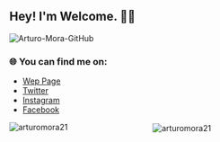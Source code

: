 ## Hey! I'm Welcome. 👋🏽
![Arturo-Mora-GitHub](https://user-images.githubusercontent.com/68920446/126368040-4aa59ea5-305d-4dbe-a694-262d4e74b11e.jpg)

### 🌐 You can find me on:
- [Wep Page](https://arturomora21.github.io/arturomora/)
- [Twitter](https://twitter.com/ArturoMora_22)
- [Instagram](https://www.instagram.com/arturomora.22/)
- [Facebook](https://www.facebook.com/arturoalfredo.moraperez)

<div align="center">
<p><img align="left" src="https://github-readme-stats.vercel.app/api/top-langs/?username=ArturoMora21&langs_count=10&theme=radical&layout=compact" alt="arturomora21" /></p>  
  
<p>&nbsp;<img align="center" src="https://github-readme-stats.vercel.app/api?username=ArturoMora21&show_icons=true&theme=radical" alt="arturomora21" /></p>
</div>

<!--
<h4 align="center">Top langs 👅</h4>
<p align="center"><img src="https://github-readme-stats.vercel.app/api/top-langs/?username=ArturoMora21&langs_count=10&theme=radical&layout=compact" alt="ArturoMora.21 :: Top Langs" /></p>

<h4 align="center">Profile stats musica 📊</h4>
<p align="center"><img src="https://github-readme-stats.vercel.app/api?username=ArturoMora21&show_icons=true&theme=radical" alt="AnhellO :: Profile Stats" /></p> 
-->

<!--
**ArturoMora21/ArturoMora21** is a ✨ _special_ ✨ repository because its `README.md` (this file) appears on your GitHub profile.

Here are some ideas to get you started:

- 🔭 I’m currently working on ...
- 🌱 I’m currently learning ...
- 👯 I’m looking to collaborate on ...
- 🤔 I’m looking for help with ...
- 💬 Ask me about ...
- 📫 How to reach me: ...
- 😄 Pronouns: ...
- ⚡ Fun fact: ...
-->
